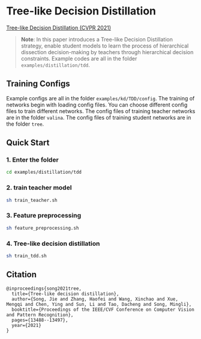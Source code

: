# Tree-like Decision Distillation


[Tree-like Decision Distillation (CVPR 2021)](https://ieeexplore.ieee.org/document/9577817)

> **Note**:  In this paper introduces a Tree-like Decision Distillation strategy, enable student models to learn the process of hierarchical dissection decision-making by teachers through hierarchical decision constraints.
Example codes are all in the folder `examples/distillation/tdd`.

## Training Configs
Example configs are all in the folder `examples/kd/TDD/config`.
The training of networks begin with loading config files. You can choose different config files to train different networks.
The config files of training teacher networks are in the folder `valina`. 
The config files of training student networks are in the folder `tree`.

## Quick Start
### 1. Enter the folder 
```bash
cd examples/distillation/tdd
```

### 2. train teacher model
```bash
sh train_teacher.sh
```

### 3. Feature preprocessing

```bash
sh feature_preprocessing.sh
```

### 4. Tree-like decision distillation 
```bash
sh train_tdd.sh
```

## Citation

```
@inproceedings{song2021tree,
  title={Tree-like decision distillation},
  author={Song, Jie and Zhang, Haofei and Wang, Xinchao and Xue, Mengqi and Chen, Ying and Sun, Li and Tao, Dacheng and Song, Mingli},
  booktitle={Proceedings of the IEEE/CVF Conference on Computer Vision and Pattern Recognition},
  pages={13488--13497},
  year={2021}
}
```

[//]: # (## Pre-Trained Teacher Networks)

[//]: # (Use `train_teacher.py` to train teachers.)

[//]: # (- `--config`: String. The config file path to be loaded, default `./config/valina/train_resnet56.yml` )

[//]: # (- `--logdir`: String. The dirtory of log flie, default `./logdir/teacher/resnet56/cifar10 ` )

[//]: # (- `--file_name_cfg`: String. The config file name to be loaded, default `teacher_{}_{}` )

[//]: # ()
[//]: # ()
[//]: # (If you don't set parameters in terminal, you can set in corresponding code.)

[//]: # ()
[//]: # (## Extract_Features)

[//]: # (This code snippet&#40;extract_features.py&#41; is used to extract intermediate feature maps from the teacher model.)

[//]: # (- `--model-name`: String. The name of teacher model, default `resnet56` )

[//]: # (- `--pretrained-filepath`: String. The dirtory of teacher's ckpt flie, default `logdir/teacher/resnet56/cifar10/ckpt/epoch_240.pth ` )

[//]: # (- `--dataset-name`: String, default `cifar10` )

[//]: # (- `--dataset-root`: String, default `datasets/cifar` )

[//]: # (- `--extract-layers`: The names of several layers where features will be extracted from the teacher model. Default `layer1.2.bn2 layer2.2.bn2 layer3.2.bn2` )

[//]: # (- `--save-path`: Path of extracted features, default `save/features` )

[//]: # ()
[//]: # (## Hierarchical_Clustering)

[//]: # (This code snippet&#40;hierarchical_clustering.py&#41; determine intermediate decisions through strategies such as Hierarchical clustering.)

[//]: # (- `--feature-filepath`: Path of extracted features, default `save/features/features.h5` )

[//]: # (- `--label-filepath`: Path of extracted labels, default `save/features/labels.h5` )

[//]: # (- `--save-info-path`: json save path, default `save/json` )

[//]: # (  &#40;these json files paths need to be set in the configuration file used for training the student model. The configuration )

[//]: # (  is shown in the following figure&#41;)

[//]: # (- ![img.png]&#40;img.png&#41;)

[//]: # (- `--dataset-name`: default `cifar10` )

[//]: # (- `--dataset-root`: default `datasets/cifar` )

[//]: # (- `--knn-k`: default `20`)

[//]: # (- `--knn-bs`: default `128` )

[//]: # (- `--merge_threshold`: default `0.2` )

[//]: # ()
[//]: # (## TDDistiller)

[//]: # ()
[//]: # (Use `train_student.py` to combine source nets.)

[//]: # (- `--config`: String. The config file path to be loaded, default `examples/kd/TDD/config/tree/resnet56-resnet20-w-0.1.yml` )

[//]: # (- `--logdir`: String. The dirtory of log flie, default `./logdir/student`)

[//]: # (- `--file_name_cfg`: String. The config file name to be loaded, default `student_{}_{}`)

[//]: # ()
[//]: # (If you have any questions, please refer to the examples in the folder `examples/kd/TDD/*`)
